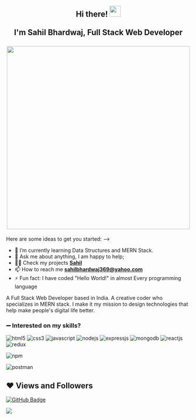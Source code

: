 <h2 align="center">
    <abc>
     <br>Hi there! <img src="https://user-images.githubusercontent.com/42378118/110234147-e3259600-7f4e-11eb-95be-0c4047144dea.gif" width="30"><br>
     <br> I'm Sahil Bhardwaj, Full Stack Web Developer<br>
     <br>
       <img src="https://media.giphy.com/media/SWoSkN6DxTszqIKEqv/giphy.gif"  width="500">
    </abc>
   </h2> 


Here are some ideas to get you started: -->
- 🌱 I’m currently learning Data Structures and MERN Stack.
- 💬 Ask me about anything, I am happy to help;
- 👨‍💻 Check my projects **[Sahil](https://github.com/Saheal-codes)**
- 📫 How to reach me **sahilbhardwaj369@yahoo.com**
- ⚡ Fun fact: I have coded "Hello World!" in almost Every programming language


A Full Stack Web Developer based in India. A creative coder who specializes in MERN stack. I make it my mission to design technologies that help make people's digital life better.


### :heavy_minus_sign: Interested on my skills?
<p>
<a><img src="https://img.shields.io/badge/HTML5-E34F26?style=for-the-badge&logo=html5&logoColor=white" alt="html5"/></a>
<a><img src="https://img.shields.io/badge/CSS3-1572B6?style=for-the-badge&logo=css3&logoColor=white" alt="css3"/> </a>
<a><img src="https://img.shields.io/badge/JavaScript-323330?style=for-the-badge&logo=javascript&logoColor=F7DF1E" alt="javascript"/></a>
<a><img src="https://img.shields.io/badge/Node.js-339933?style=for-the-badge&logo=nodedotjs&logoColor=white" alt="nodejs" /></a>
<a><img src="https://img.shields.io/badge/Express.js-000000?style=for-the-badge&logo=express&logoColor=white" alt="expressjs"/></a>
<a><img src="https://img.shields.io/badge/MongoDB-4EA94B?style=for-the-badge&logo=mongodb&logoColor=white" alt="mongodb"/></a>
<a><img src="https://img.shields.io/badge/React-20232A?style=for-the-badge&logo=react&logoColor=61DAFB" alt="reactjs" /></a>
<a><img src="https://img.shields.io/badge/Redux-593D88?style=for-the-badge&logo=redux&logoColor=white" alt="redux" /></a>

<a><img src="https://img.shields.io/badge/npm-CB3837?style=for-the-badge&logo=npm&logoColor=white" alt="npm"/></a>

<a><img src="https://img.shields.io/badge/Postman-FF6C37?style=for-the-badge&logo=Postman&logoColor=white" alt="postman"/></a>



 


</p>

<!-- ### :heavy_minus_sign: My Github stats
<p><img align="left" src="https://github-readme-stats.vercel.app/api/top-langs?username=Sarfaraz0730&show_icons=true&locale=en&layout=compact" alt="Sarfaraz0730" /></p>
<p>&nbsp;<img align="center" src="https://github-readme-stats.vercel.app/api?username=Sarfaraz0730&show_icons=true&locale=en" alt="Sarfaraz0730" /></p>
<p><img align="center" src="https://github-readme-streak-stats.herokuapp.com/?user=Sarfaraz0730&" alt="Sarfaraz0730" /></p>

<a href="https://github.com/Sarfaraz0730/github-readme-activity-graph"><img alt="Sarfaraz0730's Activity Graph" src="https://activity-graph.herokuapp.com/graph?username=Sarfaraz0730&bg_color=0D1117&color=5BCDEC&line=5BCDEC&point=FFFFFF&hide_border=true" /></a>
 -->

## ❤ Views and Followers
<a href="https://github.com/saheal-codes?tab=followers"><img src="https://img.shields.io/github/followers/saheal-codes?label=Followers&style=social" alt="GitHub Badge"></a>


<img src="https://raw.githubusercontent.com/Trilokia/Trilokia/379277808c61ef204768a61bbc5d25bc7798ccf1/bottom_header.svg">
